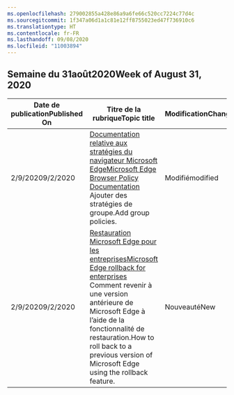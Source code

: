 ```yaml
---
ms.openlocfilehash: 279002855a428e86a9a6fe66c520cc7224c77d4c
ms.sourcegitcommit: 1f347a06d1a1c81e12ff8755023ed47f736910c6
ms.translationtype: HT
ms.contentlocale: fr-FR
ms.lasthandoff: 09/08/2020
ms.locfileid: "11003894"
---
```

<!-- This file is generated automatically each week. Changes made to this file will be overwritten.-->




## <span data-ttu-id="c9dd5-101">Semaine du 31août2020</span><span class="sxs-lookup"><span data-stu-id="c9dd5-101">Week of August 31, 2020</span></span>


| <span data-ttu-id="c9dd5-102">Date de publication</span><span class="sxs-lookup"><span data-stu-id="c9dd5-102">Published On</span></span> |<span data-ttu-id="c9dd5-103">Titre de la rubrique</span><span class="sxs-lookup"><span data-stu-id="c9dd5-103">Topic title</span></span> | <span data-ttu-id="c9dd5-104">Modification</span><span class="sxs-lookup"><span data-stu-id="c9dd5-104">Change</span></span> |
|------|------------|--------|
| <span data-ttu-id="c9dd5-105">2/9/2020</span><span class="sxs-lookup"><span data-stu-id="c9dd5-105">9/2/2020</span></span> | [<span data-ttu-id="c9dd5-106">Documentation relative aux stratégies du navigateur Microsoft Edge</span><span class="sxs-lookup"><span data-stu-id="c9dd5-106">Microsoft Edge Browser Policy Documentation</span></span>](/DeployEdge/microsoft-edge-policies)<br><span data-ttu-id="c9dd5-107">Ajouter des stratégies de groupe.</span><span class="sxs-lookup"><span data-stu-id="c9dd5-107">Add group policies.</span></span> | <span data-ttu-id="c9dd5-108">Modifié</span><span class="sxs-lookup"><span data-stu-id="c9dd5-108">modified</span></span> |
| <span data-ttu-id="c9dd5-109">2/9/2020</span><span class="sxs-lookup"><span data-stu-id="c9dd5-109">9/2/2020</span></span> | [<span data-ttu-id="c9dd5-110">Restauration Microsoft Edge pour les entreprises</span><span class="sxs-lookup"><span data-stu-id="c9dd5-110">Microsoft Edge rollback for enterprises</span></span>](/DeployEdge/edge-learnmore-rollback)<br><span data-ttu-id="c9dd5-111">Comment revenir à une version antérieure de Microsoft Edge à l’aide de la fonctionnalité de restauration.</span><span class="sxs-lookup"><span data-stu-id="c9dd5-111">How to roll back to a previous version of Microsoft Edge using the rollback feature.</span></span> | <span data-ttu-id="c9dd5-112">Nouveauté</span><span class="sxs-lookup"><span data-stu-id="c9dd5-112">New</span></span> 